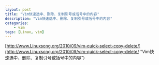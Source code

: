 ```yaml
---
layout: post  
title: "Vim快速选中、删除、复制引号或括号中的内容"  
description: "Vim快速选中、删除、复制引号或括号中的内容"  
categories:
    - vim 
tags: [Linux, vim]  
---
```



[http://www.Linuxsong.org/2010/09/vim-quick-select-copy-delete/](http://www.Linuxsong.org/2010/09/vim-quick-select-copy-delete/ "Vim快速选中、删除、复制引号或括号中的内容")
